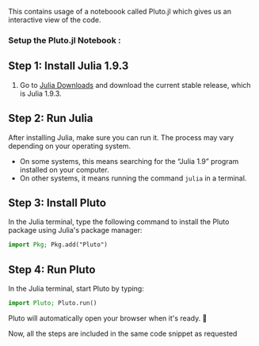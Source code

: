 This contains usage of a noteboook called Pluto.jl which gives us an interactive view of the code.
### Setup the Pluto.jl Notebook : 

## Step 1: Install Julia 1.9.3

1. Go to [Julia Downloads](https://julialang.org/downloads) and download the current stable release, which is Julia 1.9.3.

## Step 2: Run Julia

After installing Julia, make sure you can run it. The process may vary depending on your operating system.

- On some systems, this means searching for the “Julia 1.9” program installed on your computer.
- On other systems, it means running the command `julia` in a terminal.

## Step 3: Install Pluto

In the Julia terminal, type the following command to install the Pluto package using Julia's package manager:

```julia
import Pkg; Pkg.add("Pluto")
```
## Step 4: Run Pluto

In the Julia terminal, start Pluto by typing:
```julia
import Pluto; Pluto.run()
```
Pluto will automatically open your browser when it's ready. 🎉


Now, all the steps are included in the same code snippet as requested
